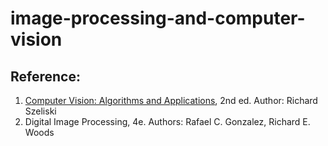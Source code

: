 # image-processing-and-computer-vision

## Reference:
  1. [Computer Vision: Algorithms and Applications](https://szeliski.org/Book), 2nd ed. Author: Richard Szeliski 
  2. Digital Image Processing, 4e. Authors: Rafael C. Gonzalez, Richard E. Woods
